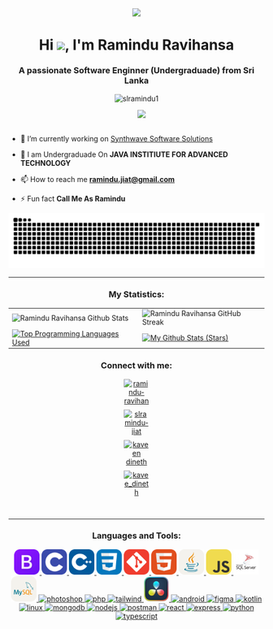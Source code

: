 <p align="center"><picture align="center"><img align="center" src = "https://github.com/7oSkaaa/7oSkaaa/blob/main/Images/about_me.gif?raw=true" width = 90px></picture></p>
<h1 align="center">Hi <img src="https://media.giphy.com/media/hvRJCLFzcasrR4ia7z/giphy.gif" width="35">, I'm Ramindu Ravihansa</h1>
<h3 align="center">A passionate Software Enginner (Undergraduade) from Sri Lanka</h3>

<p align="center"> <img src="https://komarev.com/ghpvc/?username=slramindu1&label=Profile%20views&color=0e75b6&style=flat" alt="slramindu1" /> </p>  

<picture> <img align="right" src="https://github.com/7oSkaaa/7oSkaaa/blob/main/Images/Right_Side.gif?raw=true" width = 250px></picture>
<br>
<br>
- 🔭 I’m currently working on [Synthwave Software Solutions](https://synthwavesolutions.com/)

- 🌱 I am Undergraduade On **JAVA INSTITIUTE FOR ADVANCED TECHNOLOGY**

- 📫 How to reach me **ramindu.jiat@gmail.com**

- ⚡ Fun fact **Call Me As Ramindu**

<p align = "center">
	<img src = "https://github.com/7oSkaaa/7oSkaaa/blob/output/github-contribution-grid-snake.svg?" alt = "Snake Game"/>
</p>

---
<h3 align="center">My Statistics:</h3>

<table>
  <tr>
    <td>
      <img src="https://github-readme-stats.vercel.app/api?username=slramindu1&show_icons=true&theme=tokyonight" alt="Ramindu Ravihansa Github Stats" />
    </td>
    <td>
      <img src="https://github-readme-streak-stats.herokuapp.com/?user=slramindu1&theme=tokyonight" alt="Ramindu Ravihansa GitHub Streak" />
    </td>
  </tr>
  <tr>
    <td>
      <a href="https://github-readme-stats.vercel.app/api/top-langs/?username=slramindu1&theme=tokyonight">
        <img src="https://github-readme-stats.vercel.app/api/top-langs/?username=slramindu1&theme=tokyonight" alt="Top Programming Languages Used" />
      </a>
    </td>
    <td>
      <a href="https://github-readme-stats.vercel.app/api?username=slramindu1&show_icons=true&locale=en&count_private=true&hide_rank=true&custom_title=My%20GitHub%20Stats&disable_animations=true&theme=tokyonight">
        <img src="https://github-readme-stats.vercel.app/api?username=slramindu1&show_icons=true&locale=en&count_private=true&hide_rank=true&custom_title=My%20GitHub%20Stats&disable_animations=true&theme=tokyonight" alt="My Github Stats (Stars)" />
      </a>
    </td>
  </tr>
</table>

<style>
  .social-icon {
    max-width: 100%;
    display: block;
    margin: 0 auto 10px; /* Optional: Add some margin between icons */
  }
</style>

<h3 align="center">Connect with me:</h3>

<p align="center">
  <a href="https://linkedin.com/in/ramindu-ravihansa-b330b7282" target="blank">
    <img class="social-icon" src="https://github.com/Scar1109/skill-icons/blob/main/icons/LinkedIn.svg" alt="ramindu-ravihansa-b330b7282" height="50" width="50" />
  </a>
  <a href="https://www.youtube.com/@ramindu-jiat" rel="nofollow" previewlistener="true">
    <img class="social-icon" src="https://static-00.iconduck.com/assets.00/youtube-icon-2048x2048-gedp2icy.png" alt="slramindu-jiat" height="50" width="50" />
  </a>
  <a href="https://www.facebook.com/share/xyt62x1zoiTSd81h/?mibextid=qi2Omg" rel="nofollow" previewlistener="true">
    <img class="social-icon" src="https://raw.githubusercontent.com/rahuldkjain/github-profile-readme-generator/master/src/images/icons/Social/facebook.svg" alt="kaveen dinethma" height="50" width="50" />
  </a>
  <a href="https://www.instagram.com/ravihansaramindu?igsh=OTd1Ynh4M3Q0emZ6"   
 rel="nofollow" previewlistener="true">
    <img class="social-icon" src="https://www.edigitalagency.com.au/wp-content/uploads/new-Instagram-icon-png-full-colour.png" alt="kavee_dineth" height="50" width="50" />
  </a>
</p>   




---
<h3 align="center">Languages and Tools:</h3>
<p align="center" dir="auto"> <a href="https://getbootstrap.com" rel="nofollow" previewlistener="true"> <img src="https://github.com/tandpfun/skill-icons/raw/main/icons/Bootstrap.svg" alt="bootstrap" width="50" height="50" style="max-width: 100%;"> </a> <a href="https://www.cprogramming.com/" rel="nofollow" previewlistener="true"> <img src="https://github.com/tandpfun/skill-icons/raw/main/icons/C.svg" alt="c" width="50" height="50" style="max-width: 100%;"> </a> <a href="https://www.w3schools.com/cpp/" rel="nofollow" previewlistener="true"> <img src="https://github.com/tandpfun/skill-icons/raw/main/icons/CPP.svg" alt="cplusplus" width="50" height="50" style="max-width: 100%;"> </a> <a href="https://www.w3schools.com/css/" rel="nofollow" previewlistener="true"> <img src="https://github.com/tandpfun/skill-icons/raw/main/icons/CSS.svg" alt="css3" width="50" height="50" style="max-width: 100%;"> </a> <a href="https://git-scm.com/" rel="nofollow" previewlistener="true"> <img src="https://github.com/tandpfun/skill-icons/raw/main/icons/Git.svg" alt="git" width="50" height="50" style="max-width: 100%;"> </a> <a href="https://www.w3.org/html/" rel="nofollow" previewlistener="true"> <img src="https://github.com/tandpfun/skill-icons/raw/main/icons/HTML.svg" alt="html5" width="50" height="50" style="max-width: 100%;"> </a> <a href="https://www.java.com" rel="nofollow" previewlistener="true"> <img src="https://github.com/tandpfun/skill-icons/raw/main/icons/Java-Light.svg" alt="java" width="50" height="50" style="max-width: 100%;"> </a> <a href="https://developer.mozilla.org/en-US/docs/Web/JavaScript" rel="nofollow" previewlistener="true"> <img src="https://github.com/tandpfun/skill-icons/raw/main/icons/JavaScript.svg" alt="javascript" width="50" height="50" style="max-width: 100%;"> </a> <a href="https://www.microsoft.com/en-us/sql-server" rel="nofollow" previewlistener="true"> <img src="https://github.com/Scar1109/skill-icons/raw/Scar1109/icons/microsoftSQL.svg" alt="mssql" width="50" height="50" style="max-width: 100%;"> </a> <a href="https://www.mysql.com/" rel="nofollow" previewlistener="true"> <img src="https://github.com/tandpfun/skill-icons/raw/main/icons/MySQL-Light.svg" alt="mysql" width="50" height="50" style="max-width: 100%;"> </a> <a href="https://www.photoshop.com/en" rel="nofollow" previewlistener="true"> <img src="https://github.com/Scar1109/skill-icons/raw/Scar1109/icons/Photoshop.svg" alt="photoshop" width="50" height="50" style="max-width: 100%;"> </a> <a href="https://www.php.net" rel="nofollow" previewlistener="true"> <img src="https://github.com/Scar1109/skill-icons/raw/Scar1109/icons/PHP-Light.svg" alt="php" width="50" height="50" style="max-width: 100%;"> </a> <a href="https://tailwindcss.com/" rel="nofollow" previewlistener="true"> <img src="https://github.com/Scar1109/skill-icons/raw/Scar1109/icons/TailwindCSS-Light.svg" alt="tailwind" width="50" height="50" style="max-width: 100%;"> </a> <a href="https://www.blackmagicdesign.com/products/davinciresolve" rel="nofollow" previewlistener="true"> <img src="https://github.com/Scar1109/skill-icons/raw/Scar1109/icons/DavinchiResolve.svg" alt="DavinchiResolve" width="50" height="50" style="max-width: 100%;"> </a> <a href="https://developer.android.com" rel="nofollow" previewlistener="true"> <img src="https://github.com/Scar1109/skill-icons/raw/main/icons/AndroidStudio-Light.svg" alt="android" width="50" height="50" style="max-width: 100%;"> </a> <a href="https://www.figma.com/" rel="nofollow" previewlistener="true"> <img src="https://github.com/Scar1109/skill-icons/raw/main/icons/Figma-Light.svg" alt="figma" width="50" height="50" style="max-width: 100%;"> </a> <a href="https://kotlinlang.org" rel="nofollow" previewlistener="true"> <img src="https://github.com/Scar1109/skill-icons/raw/main/icons/Kotlin-Light.svg" alt="kotlin" width="50" height="50" style="max-width: 100%;"> </a> <a href="https://www.linux.org/" rel="nofollow" previewlistener="true"> <img src="https://github.com/Scar1109/skill-icons/raw/main/icons/Linux-Light.svg" alt="linux" width="50" height="50" style="max-width: 100%;"> </a> <a href="https://www.mongodb.com/" rel="nofollow" previewlistener="true"> <img src="https://github.com/Scar1109/skill-icons/raw/main/icons/MongoDB.svg" alt="mongodb" width="50" height="50" style="max-width: 100%;"> </a> <a href="https://nodejs.org" rel="nofollow" previewlistener="true"> <img src="https://github.com/Scar1109/skill-icons/raw/main/icons/NodeJS-Light.svg" alt="nodejs" width="50" height="50" style="max-width: 100%;"> </a> <a href="https://postman.com" rel="nofollow" previewlistener="true"> <img src="https://github.com/Scar1109/skill-icons/raw/main/icons/Postman.svg" alt="postman" width="50" height="50" style="max-width: 100%;"> </a> <a href="https://reactjs.org/" rel="nofollow" previewlistener="true"> <img src="https://github.com/Scar1109/skill-icons/raw/main/icons/React-Light.svg" alt="react" width="50" height="50" style="max-width: 100%;"> </a> <a href="https://expressjs.com" rel="nofollow" previewlistener="true"> <img src="https://github.com/Scar1109/skill-icons/raw/main/icons/ExpressJS-Light.svg" alt="express" width="50" height="50" style="max-width: 100%;"> </a> <a href="https://www.python.org" rel="nofollow" previewlistener="true"> <img src="https://github.com/Scar1109/skill-icons/raw/main/icons/Python-Light.svg" alt="python" width="50" height="50" style="max-width: 100%;"> </a> <a href="https://www.typescriptlang.org/" rel="nofollow" previewlistener="true"> <img src="https://github.com/Scar1109/skill-icons/raw/main/icons/TypeScript.svg" alt="typescript" width="50" height="50" style="max-width: 100%;"> </a> </p>


